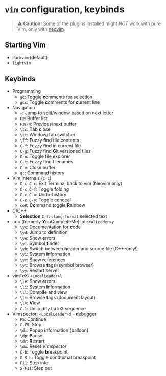 `vim` configuration, keybinds
=============================

> :warning: **Caution!** Some of the plugins installed might *NOT* work with pure Vim, only with [neovim](http://neovim.io).

Starting Vim
------------

 * `darkvim` (default)
 * `lightvim`

Keybinds
--------

 * Programming
   - `gc`: Toggle **c**omments for selection
   - `gcc`: Toggle **c**omments for **c**urrent line
 * Navigation
   - `-`: Jump to split/window based on next letter
   - `F2`: Buffer list
   - `F3`/`F4`: Previous/next buffer
   - `\tc`: **T**ab **c**lose
   - `\tt`: Window/Tab switcher
   - `\ff`: **F**uzzy **f**ind file contents
   - `C-f`: Fuzzy **f**ind in current file
   - `C-g`: Fuzzy find **G**it versioned files
   - `C-n`: Toggle file explorer
   - `C-t`: Fuzzy find filenames
   - `C-x`: Close buffer
   - `q:`: Command history
 * Vim internals (`C-c`)
   - `C-c C-c`: Exit Terminal back to vim (Neovim only)
   - `C-c C-f`: Toggle **f**olding
   - `C-c C-u`: **U**ndo-history
   - `C-c C-y`: Toggle conceal
   - `coR`: **Co**mmand toggle **R**ainbow
 * C/C++
   - **Selection** `C-f`: `clang-format` selected text
 * coc (formerly **Y**ouCompleteMe): `<LocalLeader>y`
   - `\yc`: Documentation for **c**ode
   - `\yd`: Jump to **d**efinition
   - `\ye`: Show **e**rrors
   - `\yf`: Symbol **f**inder
   - `\yh`: Switch between **h**eader and source file (C++-only!)
   - `\yi`: System **i**nformation
   - `\yr`: Show **r**eferences
   - `\yt`: Browse **t**ags (symbol browser)
   - `\yy`: Restart server
 * vimTeX: `<LocalLeader>l`
   - `\le`: Show **e**rrors
   - `\li`: System **i**nformation
   - `\ll`: Compi**l**e and view
   - `\lt`: Browse **t**ags (document layout)
   - `\lv`: **V**iew
   - `C-l`: Unicodify LaTeX sequence
 * Vimspector: `<LocalLeader>d` - **d**ebugger
   - `F5`: Continue
   - `C-F5`: Stop
   - `\di`: Popup **i**nformation (balloon)
   - `\dp`: **P**ause
   - `\dr`: **R**estart
   - `\dx`: Reset *Vimspector*
   - `C-b`: Toggle **b**reakpoint
   - `C-S-b`: Toggle condtional breakpoint
   - `F11`: Step into
   - `S-F11`: Step out
